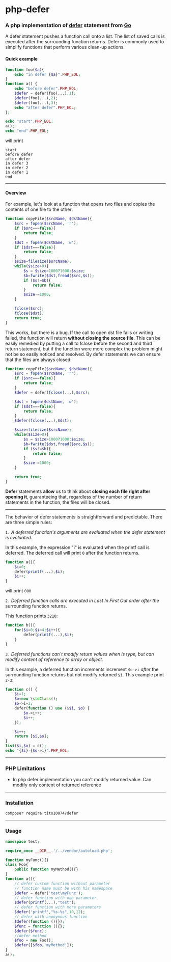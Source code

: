 # php-defer
### A php implementation of [defer](https://golang.org/doc/effective_go.html#defer) statement from [Go](https://golang.org/)


A defer statement pushes a function call onto a list. The list of saved calls
is executed after the surrounding function returns. Defer is commonly used to
simplify functions that perform various clean-up actions.

#### Quick example

```php
function foo($a){
	echo "in defer {$a}".PHP_EOL;
}
function a() {
	echo "before defer".PHP_EOL;
	$defer = defer(foo(...),1);
	$defer(foo(...),2);
	$defer(foo(...),3);
	echo "after defer".PHP_EOL;
};

echo "start".PHP_EOL;
a();
echo "end".PHP_EOL;
```
will print
```text
start
before defer
after defer
in defer 3
in defer 2
in defer 1
end
```

----
#### Overview

For example, let's look at a function that opens two files and copies the 
contents of one file to the other:
```php
function copyFile($srcName, $dstName){
	$src = fopen($srcName, 'r');
	if ($src===false){
		return false;
	}
	$dst = fopen($dstName, 'w');
	if ($dst===false){
		return false;
	}
	$size=filesize($srcName);
	while($size>0){
		$s = $size>1000?1000:$size;
		$b=fwrite($dst,fread($src,$s));
		if ($s!=$b){
			return false;
		}
		$size-=1000;
	}

	fclose($src);
	fclose($dst);
	return true;
}
```

This works, but there is a bug. If the call to open dst file fails or writing failed, the function
will return **without closing the source file**. This can be easily remedied by 
putting a call to fclose before the second and third return statement, but if the
function were more complex the problem might not be so easily noticed and resolved. 
By defer statements we can ensure that the files are always closed:
```php
function copyFile($srcName, $dstName){
	$src = fopen($srcName, 'r');
	if ($src===false){
		return false;
	}
	$defer = defer(fclose(...),$src);

	$dst = fopen($dstName, 'w');
	if ($dst===false){
		return false;
	}
	$defer(fclose(...),$dst);

	$size=filesize($srcName);
	while($size>0){
		$s = $size>1000?1000:$size;
		$b=fwrite($dst,fread($src,$s));
		if ($s!=$b){
			return false;
		}
		$size-=1000;
	}

	return true;
}
```

**Defer** statements **allow** us to think about **closing each file right after opening it**, guaranteeing
that, regardless of the number of return statements in the function, the files will be closed.

--------
The behavior of defer statements is straightforward and predictable. There are three simple rules:

`1.` *A deferred function's arguments are evaluated when the defer statement is evaluated.*

In this example, the expression "i" is evaluated when the printf call is deferred.
The deferred call will print `0` after the function returns.

```php
function a(){
	$i=0;
	defer(printf(...),$i);
	$i++;
}
```
will print ```000```

`2.` *Deferred function calls are executed in Last In First Out order after the*
surrounding function returns.

This function prints `3210`:
```php
function b(){
	for($i=0;$i<4;$i++){
		defer(printf(...),$i);
	}
}
```

`3.` *Deferred functions can`t modify return values when is type, but can modify content of
reference to array or object.*

In this example, a deferred function increments increment `$o->i` *after* the surrounding
function returns but not modify returned `$i`. This example print `2-3`:
```php
function c() {
	$i=1;
	$o=new \stdClass();
	$o->i=2;
	defer(function () use (&$i, $o) {
		$o->i++;
		$i++;
	});

	$i++;
	return [$i,$o];
}
list($i,$o) = c();
echo "{$i}-{$o->i}".PHP_EOL;
```
---
### PHP Limitations

- In php defer implementation you can't modify returned value. Can modify only content of returned reference

---
### Installation

```shell
composer require tito10074/defer 
```

---
### Usage

```php
namespace test;

require_once __DIR__.'/../vendor/autoload.php';

function myFunc(){}
class Foo{
	public function myMethod(){}
}
function a(){
	// defer custom function without parameter
	// function name must be with his namespace
	$defer = defer('test\myFunc');
	// defer function with one parameter
	$defer(printf(...),"test");
	// defer function with more parameters
	$defer('printf',"%s-%s",10,12);
	// defer with anonymous function
	$defer(function (){});
	$func = function (){};
	$defer($func);
	//defer method
	$foo = new Foo();
	$defer([$foo,'myMethod']);
}
a();
```